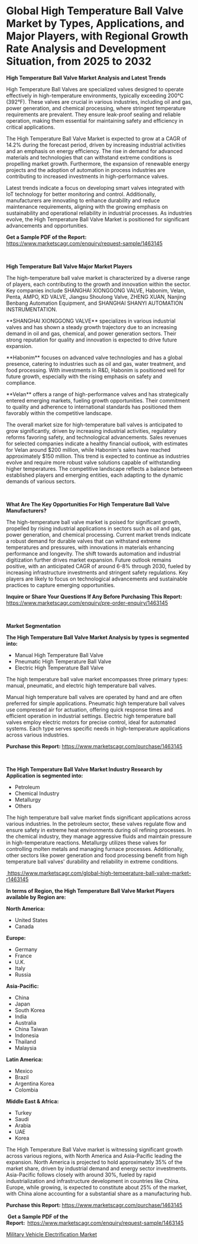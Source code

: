 <p><h1>Global High Temperature Ball Valve Market by Types, Applications, and Major Players, with Regional Growth Rate Analysis and Development Situation, from 2025 to 2032</h1></p><p><strong>High Temperature Ball Valve Market Analysis and Latest Trends</strong></p>
<p><p>High Temperature Ball Valves are specialized valves designed to operate effectively in high-temperature environments, typically exceeding 200°C (392°F). These valves are crucial in various industries, including oil and gas, power generation, and chemical processing, where stringent temperature requirements are prevalent. They ensure leak-proof sealing and reliable operation, making them essential for maintaining safety and efficiency in critical applications.</p><p>The High Temperature Ball Valve Market is expected to grow at a CAGR of 14.2% during the forecast period, driven by increasing industrial activities and an emphasis on energy efficiency. The rise in demand for advanced materials and technologies that can withstand extreme conditions is propelling market growth. Furthermore, the expansion of renewable energy projects and the adoption of automation in process industries are contributing to increased investments in high-performance valves. </p><p>Latest trends indicate a focus on developing smart valves integrated with IoT technology for better monitoring and control. Additionally, manufacturers are innovating to enhance durability and reduce maintenance requirements, aligning with the growing emphasis on sustainability and operational reliability in industrial processes. As industries evolve, the High Temperature Ball Valve Market is positioned for significant advancements and opportunities.</p></p>
<p><strong>Get a Sample PDF of the Report:&nbsp;</strong> <a href="https://www.marketscagr.com/enquiry/request-sample/1463145?utm_campaign=1905&utm_medium=2&utm_source=Github&utm_content=ia&utm_term=18022025&utm_id=high-temperature-ball-valve">https://www.marketscagr.com/enquiry/request-sample/1463145</a></p>
<p>&nbsp;</p>
<p><strong>High Temperature Ball Valve Major Market Players</strong></p>
<p><p>The high-temperature ball valve market is characterized by a diverse range of players, each contributing to the growth and innovation within the sector. Key companies include SHANGHAI XIONGGONG VALVE, Habonim, Velan, Penta, AMPO, KD VALVE, Jiangsu Shoulong Valve, ZHENG XUAN, Nanjing Benbang Automation Equipment, and SHANGHAI SHANYI AUTOMATION INSTRUMENTATION.</p><p>**SHANGHAI XIONGGONG VALVE** specializes in various industrial valves and has shown a steady growth trajectory due to an increasing demand in oil and gas, chemical, and power generation sectors. Their strong reputation for quality and innovation is expected to drive future expansion.</p><p>**Habonim** focuses on advanced valve technologies and has a global presence, catering to industries such as oil and gas, water treatment, and food processing. With investments in R&D, Habonim is positioned well for future growth, especially with the rising emphasis on safety and compliance.</p><p>**Velan** offers a range of high-performance valves and has strategically entered emerging markets, fueling growth opportunities. Their commitment to quality and adherence to international standards has positioned them favorably within the competitive landscape.</p><p>The overall market size for high-temperature ball valves is anticipated to grow significantly, driven by increasing industrial activities, regulatory reforms favoring safety, and technological advancements. Sales revenues for selected companies indicate a healthy financial outlook, with estimates for Velan around $200 million, while Habonim's sales have reached approximately $150 million. This trend is expected to continue as industries evolve and require more robust valve solutions capable of withstanding higher temperatures. The competitive landscape reflects a balance between established players and emerging entities, each adapting to the dynamic demands of various sectors.</p></p>
<p>&nbsp;</p>
<p><strong>What Are The Key Opportunities For High Temperature Ball Valve Manufacturers?</strong></p>
<p><p>The high-temperature ball valve market is poised for significant growth, propelled by rising industrial applications in sectors such as oil and gas, power generation, and chemical processing. Current market trends indicate a robust demand for durable valves that can withstand extreme temperatures and pressures, with innovations in materials enhancing performance and longevity. The shift towards automation and industrial digitization further drives market expansion. Future outlook remains positive, with an anticipated CAGR of around 6-8% through 2030, fueled by increasing infrastructure investments and stringent safety regulations. Key players are likely to focus on technological advancements and sustainable practices to capture emerging opportunities.</p></p>
<p><strong>Inquire or Share Your Questions If Any Before Purchasing This Report:</strong> <a href="https://www.marketscagr.com/enquiry/pre-order-enquiry/1463145?utm_campaign=1905&utm_medium=2&utm_source=Github&utm_content=ia&utm_term=18022025&utm_id=high-temperature-ball-valve">https://www.marketscagr.com/enquiry/pre-order-enquiry/1463145</a></p>
<p>&nbsp;</p>
<p><strong>Market Segmentation</strong></p>
<p><strong>The High Temperature Ball Valve Market Analysis by types is segmented into:</strong></p>
<p><ul><li>Manual High Temperature Ball Valve</li><li>Pneumatic High Temperature Ball Valve</li><li>Electric High Temperature Ball Valve</li></ul></p>
<p><p>The high temperature ball valve market encompasses three primary types: manual, pneumatic, and electric high temperature ball valves. </p><p>Manual high temperature ball valves are operated by hand and are often preferred for simple applications. Pneumatic high temperature ball valves use compressed air for actuation, offering quick response times and efficient operation in industrial settings. Electric high temperature ball valves employ electric motors for precise control, ideal for automated systems. Each type serves specific needs in high-temperature applications across various industries.</p></p>
<p><strong>Purchase this Report:&nbsp;</strong><a href="https://www.marketscagr.com/purchase/1463145?utm_campaign=1905&utm_medium=2&utm_source=Github&utm_content=ia&utm_term=18022025&utm_id=high-temperature-ball-valve">https://www.marketscagr.com/purchase/1463145</a></p>
<p>&nbsp;</p>
<p><strong>The High Temperature Ball Valve Market Industry Research by Application is segmented into:</strong></p>
<p><ul><li>Petroleum</li><li>Chemical Industry</li><li>Metallurgy</li><li>Others</li></ul></p>
<p><p>The high temperature ball valve market finds significant applications across various industries. In the petroleum sector, these valves regulate flow and ensure safety in extreme heat environments during oil refining processes. In the chemical industry, they manage aggressive fluids and maintain pressure in high-temperature reactions. Metallurgy utilizes these valves for controlling molten metals and managing furnace processes. Additionally, other sectors like power generation and food processing benefit from high temperature ball valves' durability and reliability in extreme conditions.</p></p>
<p><a href="https://www.marketscagr.com/global-high-temperature-ball-valve-market-r1463145?utm_campaign=1905&utm_medium=2&utm_source=Github&utm_content=ia&utm_term=18022025&utm_id=high-temperature-ball-valve">&nbsp;https://www.marketscagr.com/global-high-temperature-ball-valve-market-r1463145</a></p>
<p><strong>In terms of Region, the High Temperature Ball Valve Market Players available by Region are:</strong></p>
<p>
    <p> <strong> North America: </strong>
        <ul>
            <li>United States</li>
            <li>Canada</li>
        </ul>
        </p> 
    <p> <strong> Europe: </strong>
        <ul>
            <li>Germany</li>
            <li>France</li>
            <li>U.K.</li>
            <li>Italy</li>
            <li>Russia</li>
        </ul>
        </p> 
    <p> <strong> Asia-Pacific: </strong>
        <ul>
            <li>China</li>
            <li>Japan</li>
            <li>South Korea</li>
            <li>India</li>
            <li>Australia</li>
            <li>China Taiwan</li>
            <li>Indonesia</li>
            <li>Thailand</li>
            <li>Malaysia</li>
        </ul>
        </p> 
    <p> <strong> Latin America: </strong>
        <ul>
            <li>Mexico</li>
            <li>Brazil</li>
            <li>Argentina Korea</li>
            <li>Colombia</li>
        </ul>
        </p> 
    <p> <strong> Middle East & Africa: </strong>
        <ul>
            <li>Turkey</li>
            <li>Saudi</li>
            <li>Arabia</li>
            <li>UAE</li>
            <li>Korea</li>
        </ul>
    </p>
    </p>
<p><p>The High Temperature Ball Valve market is witnessing significant growth across various regions, with North America and Asia-Pacific leading the expansion. North America is projected to hold approximately 35% of the market share, driven by industrial demand and energy sector investments. Asia-Pacific follows closely with around 30%, fueled by rapid industrialization and infrastructure development in countries like China. Europe, while growing, is expected to constitute about 25% of the market, with China alone accounting for a substantial share as a manufacturing hub.</p></p>
<p><strong>Purchase this Report: </strong><a href="https://www.marketscagr.com/purchase/1463145?utm_campaign=1905&utm_medium=2&utm_source=Github&utm_content=ia&utm_term=18022025&utm_id=high-temperature-ball-valve">https://www.marketscagr.com/purchase/1463145</a></p>
<p>&nbsp;<strong>Get a Sample PDF of the Report:&nbsp;&nbsp;</strong><a href="https://www.marketscagr.com/enquiry/request-sample/1463145?utm_campaign=1905&utm_medium=2&utm_source=Github&utm_content=ia&utm_term=18022025&utm_id=high-temperature-ball-valve">https://www.marketscagr.com/enquiry/request-sample/1463145</a></p>
<p><strong></strong></p>
<p><p><a href="https://github.com/AshikRahman991/Market-Research-Report-List-1/blob/main/military-vehicle-electrification-market.md?utm_campaign=1905&utm_medium=2&utm_source=Github&utm_content=ia&utm_term=18022025&utm_id=high-temperature-ball-valve">Military Vehicle Electrification Market</a></p></p>